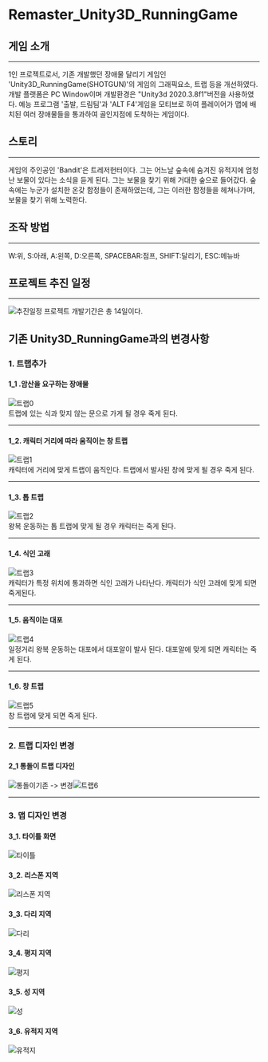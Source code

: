 # Remaster_Unity3D_RunningGame

## 게임 소개
----------
1인 프로젝트로서, 기존 개발했던 장애물 달리기 게임인 'Unity3D_RunningGame(SHOTGUN)'의 게임의 그래픽요소, 트랩 등을 개선하였다. 개발 플랫폼은 PC Window이며 개발환경은 "Unity3d 2020.3.8f1"버전을 사용하였다. 예능 프로그램 '출발, 드림팀'과 'ALT F4'게임을 모티브로 하여 플레이어가 맵에 배치된 여러 장애물들을 통과하여 골인지점에 도착하는 게임이다.

## 스토리
----------
게임의 주인공인 'Bandit'은 트레저헌터이다. 그는 어느날 숲속에 숨겨진 유적지에 엄청난 보물이 있다는 소식을 듣게 된다. 그는 보물을 찾기 위해 거대한 숲으로 들어갔다. 
숲속에는 누군가 설치한 온갖 함정들이 존재하였는데, 그는 이러한 함정들을 헤쳐나가며, 보물을 찾기 위해 노력한다.

## 조작 방법
----------
W:위, S:아래, A:왼쪽, D:오른쪽, SPACEBAR:점프, SHIFT:달리기, ESC:메뉴바

## 프로젝트 추진 일정
----------
![추진일정](https://user-images.githubusercontent.com/74814641/151950918-aec479ea-88c5-424d-b7ee-0deb8b0dd595.JPG)
프로젝트 개발기간은 총 14일이다.


## 기존 Unity3D_RunningGame과의 변경사항
### 1. 트랩추가
#### 1_1 .암산을 요구하는 장애물
![트랩0](https://user-images.githubusercontent.com/74814641/151953977-203eb8d8-01a1-4996-b0f4-f538cae70d26.gif)               
트랩에 있는 식과 맞지 않는 문으로 가게 될 경우 죽게 된다.

----------
#### 1_2. 캐릭터 거리에 따라 움직이는 창 트랩
![트랩1](https://user-images.githubusercontent.com/74814641/151955201-cb29f2b6-1455-4112-ac4a-a96c32a9bb6e.gif)                  
캐릭터에 거리에 맞게 트랩이 움직인다. 트랩에서 발사된 창에 맞게 될 경우 죽게 된다.

----------
#### 1_3. 톱 트랩
![트랩2](https://user-images.githubusercontent.com/74814641/151955914-c034e9f9-10f0-40ce-8590-04ccf4ab2e8b.gif)               
왕복 운동하는 톱 트랩에 맞게 될 경우 캐릭터는 죽게 된다.

----------
#### 1_4. 식인 고래
![트랩3](https://user-images.githubusercontent.com/74814641/151956632-b26847ad-2ebc-45c8-936e-a3531776605b.gif)                  
캐릭터가 특정 위치에 통과하면 식인 고래가 나타난다. 캐릭터가 식인 고래에 맞게 되면 죽게된다.

----------
#### 1_5. 움직이는 대포
![트랩4](https://user-images.githubusercontent.com/74814641/151957440-ff1da502-2ad1-4735-9a26-3cd63de26931.gif)               
일정거리 왕복 운동하는 대포에서 대포알이 발사 된다. 대포알에 맞게 되면 캐릭터는 죽게 된다.

----------
#### 1_6. 창 트랩
![트랩5](https://user-images.githubusercontent.com/74814641/151960737-72b50dba-a6d3-408f-b64b-45a9d097aac4.gif)                     
창 트랩에 맞게 되면 죽게 된다.

----------
### 2. 트랩 디자인 변경
#### 2_1 통돌이 트랩 디자인
![통돌이](https://user-images.githubusercontent.com/74814641/151961995-3bac12af-66f6-46cf-a300-744990d69acb.gif)기존  ->   변경![트랩6](https://user-images.githubusercontent.com/74814641/151962445-bfee6ffc-ac00-475b-9dde-ac271410f5e1.gif)

----------
### 3. 맵 디자인 변경
#### 3_1. 타이틀 화면
![타이틀](https://user-images.githubusercontent.com/74814641/151963711-60a5b75b-5d45-4bf3-8535-dbd97fc5c7d0.png)

#### 3_2. 리스폰 지역
![리스폰 지역](https://user-images.githubusercontent.com/74814641/151964282-3e7fa90a-dfab-4899-b322-a7a6a007e9fd.png)

#### 3_3. 다리 지역
![다리](https://user-images.githubusercontent.com/74814641/151964505-5f4f5216-bb34-4753-9bb9-29a0b3cde6e3.png)

#### 3_4. 평지 지역
![평지](https://user-images.githubusercontent.com/74814641/151964625-ae455d9b-b0bf-42f0-aab5-297a66c3177b.png)

#### 3_5. 성 지역
![성](https://user-images.githubusercontent.com/74814641/151964818-9f0b7d5a-000d-4d58-a22e-2572fb90963d.png)

#### 3_6. 유적지 지역
![유적지](https://user-images.githubusercontent.com/74814641/151965010-fce55580-c1ee-4e96-ae76-6fa43934f8b8.png)



